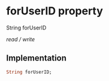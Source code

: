 


# forUserID property







String forUserID
  
_<span class="feature">read / write</span>_






## Implementation

```dart
String forUserID;
```







